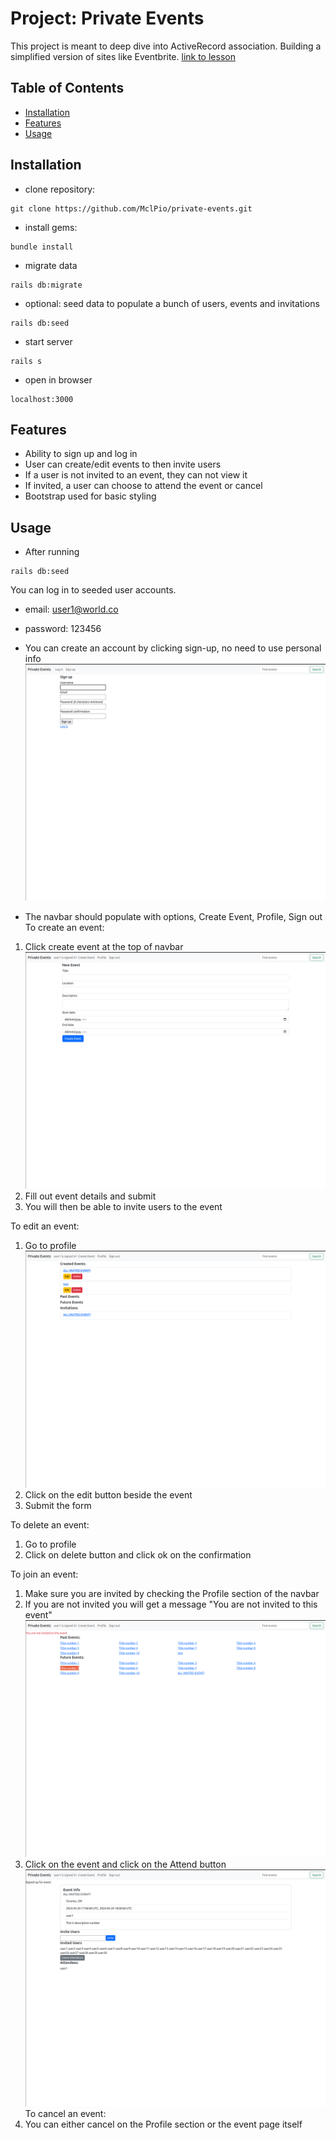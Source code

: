 # Project: Private Events

This project is meant to deep dive into ActiveRecord association. Building a simplified version of sites like Eventbrite.
[link to lesson](https://www.theodinproject.com/lessons/ruby-on-rails-private-events)

## Table of Contents

- [Installation](#installation)
- [Features](#features)
- [Usage](#usage)

## Installation

- clone repository:
```
git clone https://github.com/MclPio/private-events.git
```

- install gems:
```
bundle install
```

- migrate data
```
rails db:migrate
```

- optional: seed data to populate a bunch of users, events and invitations
```
rails db:seed
```

- start server
```
rails s
```

- open in browser
```
localhost:3000
```

## Features

- Ability to sign up and log in
- User can create/edit events to then invite users
- If a user is not invited to an event, they can not view it
- If invited, a user can choose to attend the event or cancel
- Bootstrap used for basic styling

## Usage

- After running
```
rails db:seed
```
You can log in to seeded user accounts.
- email: user1@world.co
- password: 123456

- You can create an account by clicking sign-up, no need to use personal info
![Sign up](images/sign_up_page.png) 
- The navbar should populate with options, Create Event, Profile, Sign out
To create an event:
1. Click create event at the top of navbar
![Creating an event](images/create_event_page.png)
2. Fill out event details and submit
3. You will then be able to invite users to the event


To edit an event:
1. Go to profile
![Profile page](images/profile_page.png)
2. Click on the edit button beside the event
3. Submit the form

To delete an event:
1. Go to profile
2. Click on delete button and click ok on the confirmation

To join an event:
1. Make sure you are invited by checking the Profile section of the navbar
2. If you are not invited you will get a message "You are not invited to this event"
![Not invited](images/not_invited_event.png)
2. Click on the event and click on the Attend button
![Event page invited](images/invited_event_page.png)
To cancel an event:
1. You can either cancel on the Profile section or the event page itself